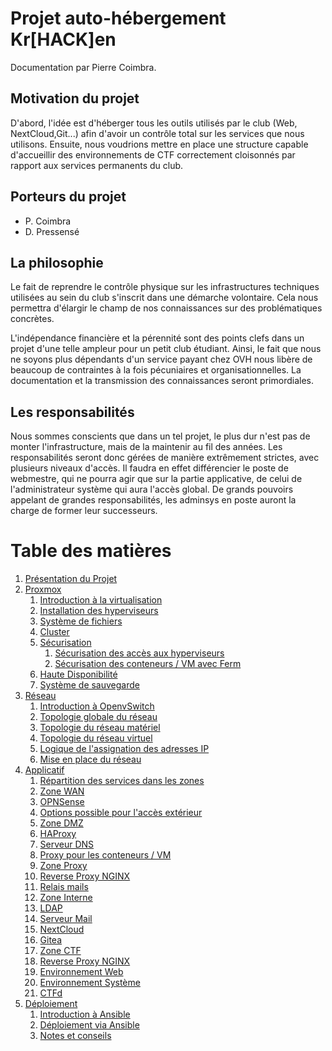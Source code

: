 # Projet auto-hébergement Kr[HACK]en

Documentation par Pierre Coimbra.

## Motivation du projet
D'abord, l'idée est d'héberger tous les outils utilisés par le club (Web, NextCloud,Git...) afin d'avoir un contrôle total sur les services que nous utilisons. Ensuite, nous voudrions mettre en place une structure capable d'accueillir des environnements de CTF correctement cloisonnés par rapport aux services permanents du club.

## Porteurs du projet
- P. Coimbra
- D. Pressensé

## La philosophie
Le fait de reprendre le contrôle physique sur les infrastructures techniques utilisées au sein du club s'inscrit dans une démarche volontaire. Cela nous permettra d'élargir le champ de nos connaissances sur des problématiques concrètes.

L'indépendance financière et la pérennité sont des points clefs dans un projet d'une telle ampleur pour un petit club étudiant. Ainsi, le fait que nous ne soyons plus dépendants d'un service payant chez OVH nous libère de beaucoup de contraintes à la fois pécuniaires et organisationnelles. La documentation et la transmission des connaissances seront primordiales.

## Les responsabilités
Nous sommes conscients que dans un tel projet, le plus dur n'est pas de monter l'infrastructure, mais de la maintenir au fil des années. Les responsabilités seront donc gérées de manière extrêmement strictes, avec plusieurs niveaux d'accès. Il faudra en effet différencier le poste de webmestre, qui ne pourra agir que sur la partie applicative, de celui de l'administrateur système qui aura l'accès global. De grands pouvoirs appelant de grandes responsabilités, les adminsys en poste auront la
charge de former leur successeurs.

# Table des matières
1. [Présentation du Projet](presentation_projet.md)
2. [Proxmox](proxmox)
	1. [Introduction à la virtualisation](proxmox/introduction_a_la_virtualisation.md)
	2. [Installation des hyperviseurs](proxmox/installation_hyperviseurs.md)
	3. [Système de fichiers](proxmox/systeme_de_fichier.md)
	4. [Cluster](proxmox/creation_cluster.md)
	5. [Sécurisation](proxmox/securisation)
		1. [Sécurisation des accès aux hyperviseurs](proxmox/securisation/systeme_authentification_base.md)
		2. [Sécurisation des conteneurs / VM avec Ferm](proxmox/securisation/template_ferm.md)
	6. [Haute Disponibilité](proxmox/haute_disponibilite.md)
	7. [Système de sauvegarde](proxmox/sauvegarde)
3. [Réseau](reseau)
	1. [Introduction à OpenvSwitch](reseau/introduction_ovs.md)
	2. [Topologie globale du réseau](reseau/topologie_globale.md)
	3. [Topologie du réseau matériel](reseau/topologie_reseau_physique.md)
	4. [Topologie du réseau virtuel](reseau/topologie_reseau_virtuel.md)
	5. [Logique de l'assignation des adresses IP](reseau/logique_ip_ct_vm.md)
	6. [Mise en place du réseau](reseau/mise_en_place.md)
4. [Applicatif](applicatif)
	1. [Répartition des services dans les zones](applicatif/repartition_en_zones.md)
	2. [Zone WAN](applicatif/zone_wan)
	  1. [OPNSense](applicatif/zone_wan/opnsense)
	  2. [Options possible pour l'accès extérieur](applicatif/zone_wan/option_possible.md)
	3. [Zone DMZ](applicatif/zone_dmz)
	  1. [HAProxy](applicatif/zone_dmz/haproxy)
	  2. [Serveur DNS](applicatif/zone_dmz/dns.md)
	  3. [Proxy pour les conteneurs / VM](applicatif/zone_dmz/proxy_interne.md)
	4. [Zone Proxy](applicatif/zone_proxy)
	  1. [Reverse Proxy NGINX](applicatif/zone_proxy/nginx_principal.md)
	  2. [Relais mails](#)
	5. [Zone Interne](applicatif/zone_interne)
	  1. [LDAP](applicatif/zone_interne/ldap)
	  2. [Serveur Mail](applicatif/zone_interne/mail.md)
	  3. [NextCloud](applicatif/zone_interne/nextcloud.md)
	  4. [Gitea](applicatif/zone_interne/gitea.md)
	6. [Zone CTF](applicatif/zone_ctf)
	  1. [Reverse Proxy NGINX](applicatif/zone_ctf/nginx_ctf.md)
	  2. [Environnement Web](applicatif/zone_ctf/environnement_web.md)
	  3. [Environnement Système](applicatif/zone_ctf/environnement_systeme.md)
	  4. [CTFd](#)
5. [Déploiement](deploiement)
	1. [Introduction à Ansible](#)
	2. [Déploiement via Ansible](deploiement/deploiement_avec_ansible.md)
	3. [Notes et conseils](#)
